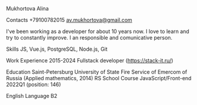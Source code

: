 Mukhortova Alina

Contacts
+79100782015
av.mukhortova@gmail.com

I've been working as a developer for about 10 years now. I love to learn and try to constantly improve. I an responsible and comunicative person.

Skills
JS, Vue.js, PostgreSQL, Node.js, Git

Work Experience
2015-2024 Fullstack developer (https://stack-it.ru/)

Education
Saint-Petersburg University of State Fire Service of Emercom of Russia (Applied mathematics, 2014)
RS School Course JavaScript/Front-end 2022Q1 (position: 146)

English Language
B2
